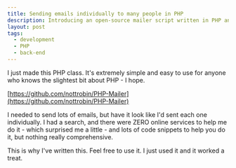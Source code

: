 ```yaml
---
title: Sending emails individually to many people in PHP
description: Introducing an open-source mailer script written in PHP and hosted on Github.
layout: post
tags:
  - development
  - PHP
  - back-end
---
```

 
I just made this PHP class. It's extremely simple and easy to use for
anyone who knows the slightest bit about PHP - I hope.

[https://github.com/nottrobin/PHP-Mailer](https://github.com/nottrobin/PHP-Mailer)

I needed to send lots of emails, but have it look like I'd sent each one
individually. I had a search, and there were ZERO online services to
help me do it - which surprised me a little - and lots of code snippets
to help you do it, but nothing really comprehensive.

This is why I've written this. Feel free to use it. I just used it and
it worked a treat.
